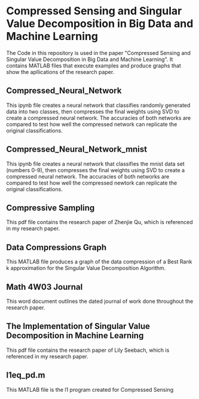 # Compressed Sensing and Singular Value Decomposition in Big Data and Machine Learning
The Code in this repository is used in the paper "Compressed Sensing and Singular Value Decomposition in Big Data and Machine Learning". It contains MATLAB files that execute examples and produce graphs that show the apllications of the research paper.

## Compressed_Neural_Network
This ipynb file creates a neural network that classifies randomly generated data into two classes, then compresses the final weights using SVD to create a compressed neural network. The accuracies of both networks are compared to test how well the compressed network can replicate the original classifications.

## Compressed_Neural_Network_mnist
This ipynb file creates a neural network that classifies the mnist data set (numbers 0-9), then compresses the final weights using SVD to create a compressed neural network. The accuracies of both networks are compared to test how well the compressed newtork can replicate the original classifications.

## Compressive Sampling
This pdf file contains the research paper of Zhenjie Qu, which is referenced in my research paper.

## Data Compressions Graph
This MATLAB file produces a graph of the data compression of a Best Rank k approximation for the Singular Value Decomposition Algorithm.

## Math 4W03 Journal
This word document outlines the dated journal of work done throughout the research paper.

## The Implementation of Singular Value Decomposition in Machine Learning
This pdf file contains the research paper of Lily Seebach, which is referenced in my research paper.

## l1eq_pd.m
This MATLAB file is the l1 program created for Compressed Sensing
